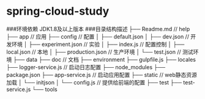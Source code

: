 spring-cloud-study
===========================

###环境依赖
    JDK1.8及以上版本
###目录结构描述
    ├── Readme.md                   // help
    ├── app                         // 应用
    ├── config                      // 配置
    │   ├── default.json
    │   ├── dev.json                // 开发环境
    │   ├── experiment.json         // 实验
    │   ├── index.js                // 配置控制
    │   ├── local.json              // 本地
    │   ├── production.json         // 生产环境
    │   └── test.json               // 测试环境
    ├── data
    ├── doc                         // 文档
    ├── environment
    ├── gulpfile.js
    ├── locales
    ├── logger-service.js           // 启动日志配置
    ├── node_modules
    ├── package.json
    ├── app-service.js              // 启动应用配置
    ├── static                      // web静态资源加载
    │   └── initjson
    │       └── config.js         // 提供给前端的配置
    ├── test
    ├── test-service.js
    └── tools



